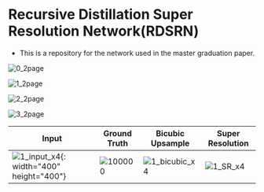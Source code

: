 # Recursive Distillation Super Resolution Network(RDSRN)

  * This is a repository for the network used in the master graduation paper.


![0_2page](https://user-images.githubusercontent.com/61686244/129152667-385afc5f-17dd-439b-a972-95af90b3ce85.png)

![1_2page](https://user-images.githubusercontent.com/61686244/129152680-2eacd3de-a94e-4f82-8361-9255b054a520.png)

![2_2page](https://user-images.githubusercontent.com/61686244/129152694-36082c55-c9c2-45d1-b37a-fed197393031.png)

![3_2page](https://user-images.githubusercontent.com/61686244/129152703-6b7fce12-baea-4a26-a0c6-41ba8c1adcf9.png)


|Input|Ground Truth|Bicubic Upsample|Super Resolution|
|------------|-----|----------------|----------------|
|![1_input_x4](https://user-images.githubusercontent.com/61686244/129197359-a44233f5-54dc-424c-bf63-b265b2c9cd97.png){: width="400" height="400"}|![100000](https://user-images.githubusercontent.com/61686244/129196758-a9b82c7d-3b6d-47d7-ad47-c66f2a54cfc1.png)|![1_bicubic_x4](https://user-images.githubusercontent.com/61686244/129197399-64a134e1-b0b0-4aa1-b8ee-4e4d78baae81.png)|![1_SR_x4](https://user-images.githubusercontent.com/61686244/129197424-0c07ae0d-a895-451e-9327-bf2523eebdc8.png)|

